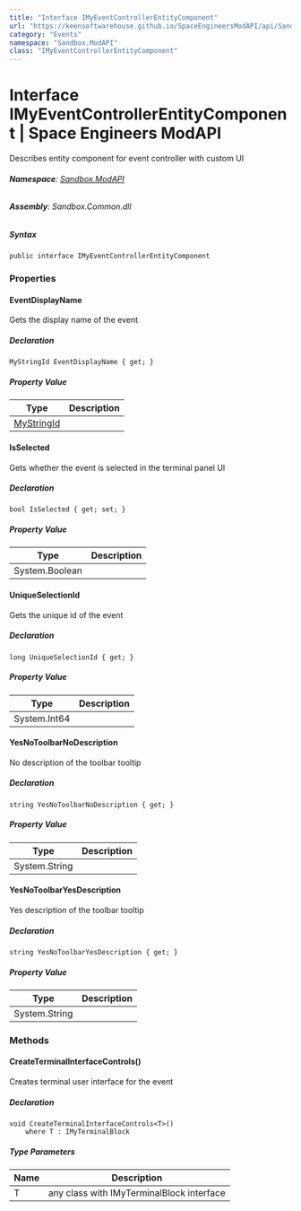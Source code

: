 ```yaml
---
title: "Interface IMyEventControllerEntityComponent"
url: "https://keensoftwarehouse.github.io/SpaceEngineersModAPI/api/Sandbox.ModAPI.IMyEventControllerEntityComponent.html"
category: "Events"
namespace: "Sandbox.ModAPI"
class: "IMyEventControllerEntityComponent"
---
```


# Interface IMyEventControllerEntityComponent | Space Engineers ModAPI

Describes entity component for event controller with custom UI

###### **Namespace**: [Sandbox.ModAPI](https://keensoftwarehouse.github.io/SpaceEngineersModAPI/api/Sandbox.ModAPI.html)

###### **Assembly**: Sandbox.Common.dll

##### Syntax

```
public interface IMyEventControllerEntityComponent
```

### Properties

#### EventDisplayName

Gets the display name of the event

##### Declaration

```
MyStringId EventDisplayName { get; }
```

##### Property Value

| Type | Description |
| --- | --- |
| [MyStringId](https://keensoftwarehouse.github.io/SpaceEngineersModAPI/api/VRage.Utils.MyStringId.html) |     |

#### IsSelected

Gets whether the event is selected in the terminal panel UI

##### Declaration

```
bool IsSelected { get; set; }
```

##### Property Value

| Type | Description |
| --- | --- |
| System.Boolean |     |

#### UniqueSelectionId

Gets the unique id of the event

##### Declaration

```
long UniqueSelectionId { get; }
```

##### Property Value

| Type | Description |
| --- | --- |
| System.Int64 |     |

#### YesNoToolbarNoDescription

No description of the toolbar tooltip

##### Declaration

```
string YesNoToolbarNoDescription { get; }
```

##### Property Value

| Type | Description |
| --- | --- |
| System.String |     |

#### YesNoToolbarYesDescription

Yes description of the toolbar tooltip

##### Declaration

```
string YesNoToolbarYesDescription { get; }
```

##### Property Value

| Type | Description |
| --- | --- |
| System.String |     |

### Methods

#### CreateTerminalInterfaceControls<T>()

Creates terminal user interface for the event

##### Declaration

```
void CreateTerminalInterfaceControls<T>()
    where T : IMyTerminalBlock
```

##### Type Parameters

| Name | Description |
| --- | --- |
| T   | any class with IMyTerminalBlock interface |